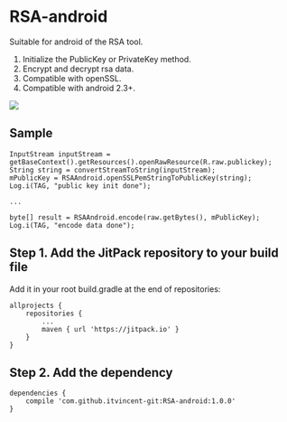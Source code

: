 
# RSA-android
Suitable for android of the RSA tool.

1. Initialize the PublicKey or PrivateKey method.
2. Encrypt and decrypt rsa data.
3. Compatible with openSSL.
4. Compatible with android 2.3+.

[![](https://jitpack.io/v/itvincent-git/RSA-android.svg)](https://jitpack.io/#itvincent-git/RSA-android)

## Sample
```
InputStream inputStream = getBaseContext().getResources().openRawResource(R.raw.publickey);
String string = convertStreamToString(inputStream);
mPublicKey = RSAAndroid.openSSLPemStringToPublicKey(string);
Log.i(TAG, "public key init done");

...

byte[] result = RSAAndroid.encode(raw.getBytes(), mPublicKey);
Log.i(TAG, "encode data done");                    
```

## Step 1. Add the JitPack repository to your build file
Add it in your root build.gradle at the end of repositories:
```
allprojects {
    repositories {
        ...
        maven { url 'https://jitpack.io' }
    }
}
```

## Step 2. Add the dependency
```
dependencies {
    compile 'com.github.itvincent-git:RSA-android:1.0.0'
}
```